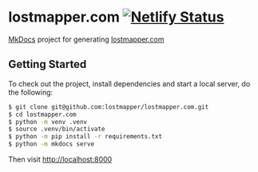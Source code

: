 # lostmapper.com [![Netlify Status](https://api.netlify.com/api/v1/badges/cbd75a0c-6163-4cae-833a-d9c401f5338b/deploy-status)](https://app.netlify.com/sites/lostmapper/deploys)

[MkDocs](https://www.mkdocs.org) project for generating [lostmapper.com](https://lostmapper.com)

## Getting Started

To check out the project, install dependencies and start a local server, do the following:

```bash
$ git clone git@github.com:lostmapper/lostmapper.com.git
$ cd lostmapper.com
$ python -m venv .venv
$ source .venv/bin/activate
$ python -m pip install -r requirements.txt
$ python -m mkdocs serve
```

Then visit <http://localhost:8000>

